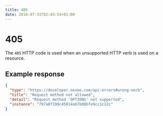 ```yaml
---
title: 405
date: 2018-07-31T02:43:54+01:00
---
```


# 405

The `405` HTTP code is used when an unsupported HTTP verb is used on a resource.

## Example response

```json
{
  "type": "https://developer.nexmo.com/api-errors#wrong-verb",
  "title": "Request method not allowed",
  "detail": "Request method 'OPTIONS' not supported",
  "instance": "797a8f199c45014ab7b08bfe9cc1c12c"
}
```
